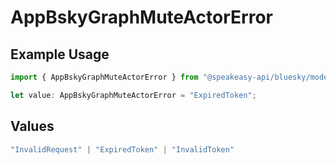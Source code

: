 # AppBskyGraphMuteActorError

## Example Usage

```typescript
import { AppBskyGraphMuteActorError } from "@speakeasy-api/bluesky/models/errors";

let value: AppBskyGraphMuteActorError = "ExpiredToken";
```

## Values

```typescript
"InvalidRequest" | "ExpiredToken" | "InvalidToken"
```